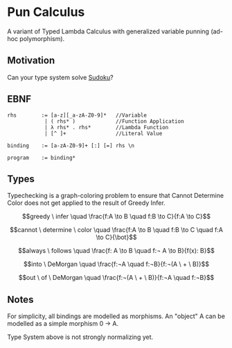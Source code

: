 # Pun Calculus
A variant of Typed Lambda Calculus with generalized variable punning (ad-hoc polymorphism).

## Motivation

Can your type system solve [Sudoku](https://github.com/andrew-johnson-4/PunCalculus/blob/main/examples/sudoku.punc)?

## EBNF

```PLC
rhs        := [a-z][_a-zA-Z0-9]*   //Variable
            | ( rhs* )             //Function Application
            | λ rhs* . rhs*        //Lambda Function
            | [^ ]+                //Literal Value

binding    := [a-zA-Z0-9]+ [:] [=] rhs \n

program    := binding*
```

## Types

Typechecking is a graph-coloring problem to ensure that Cannot Determine Color does not get applied to the result of Greedy Infer.

$$greedy \ infer \quad \frac{f:A \to B \quad f:B \to C}{f:A \to C}$$

$$cannot \ determine \ color \quad \frac{f:A \to B \quad f:B \to C \quad f:A \to C}{\bot}$$

$$always \ follows \quad \frac{f: A \to B \quad f:¬ A \to B}{f(x): B}$$

$$into \ DeMorgan \quad \frac{f:¬A \quad f:¬B}{f:¬(A \ + \ B)}$$

$$out \ of \ DeMorgan \quad \frac{f:¬(A \ + \ B)}{f:¬A \quad f:¬B}$$

## Notes

For simplicity, all bindings are modelled as morphisms.
An "object" A can be modelled as a simple morphism 0 -> A.

Type System above is not strongly normalizing yet.
